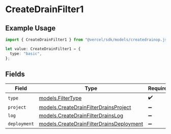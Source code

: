 # CreateDrainFilter1

## Example Usage

```typescript
import { CreateDrainFilter1 } from "@vercel/sdk/models/createdrainop.js";

let value: CreateDrainFilter1 = {
  type: "basic",
};
```

## Fields

| Field                                                                                      | Type                                                                                       | Required                                                                                   | Description                                                                                |
| ------------------------------------------------------------------------------------------ | ------------------------------------------------------------------------------------------ | ------------------------------------------------------------------------------------------ | ------------------------------------------------------------------------------------------ |
| `type`                                                                                     | [models.FilterType](../models/filtertype.md)                                               | :heavy_check_mark:                                                                         | N/A                                                                                        |
| `project`                                                                                  | [models.CreateDrainFilterDrainsProject](../models/createdrainfilterdrainsproject.md)       | :heavy_minus_sign:                                                                         | N/A                                                                                        |
| `log`                                                                                      | [models.CreateDrainFilterDrainsLog](../models/createdrainfilterdrainslog.md)               | :heavy_minus_sign:                                                                         | N/A                                                                                        |
| `deployment`                                                                               | [models.CreateDrainFilterDrainsDeployment](../models/createdrainfilterdrainsdeployment.md) | :heavy_minus_sign:                                                                         | N/A                                                                                        |